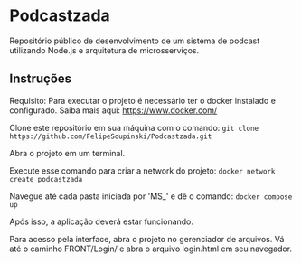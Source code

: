 # Podcastzada

Repositório público de desenvolvimento de um sistema de podcast utilizando Node.js e arquitetura de microsserviços.

## Instruções

Requisito: 
    Para executar o projeto é necessário ter o docker instalado e configurado.
    Saiba mais aqui: https://www.docker.com/ 

Clone este repositório em sua máquina com o comando: 
` git clone https://github.com/FelipeSoupinski/Podcastzada.git `

Abra o projeto em um terminal.

Execute esse comando para criar a network do projeto:
` docker network create podcastzada `

Navegue até cada pasta iniciada por 'MS_' e dê o comando:
` docker compose up `

Após isso, a aplicação deverá estar funcionando.

Para acesso pela interface, abra o projeto no gerenciador de arquivos.
Vá até o caminho FRONT/Login/ e abra o arquivo login.html em seu navegador.
